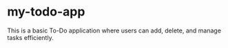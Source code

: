 # my-todo-app
This is a basic To-Do application where users can add, delete, and manage tasks efficiently.

